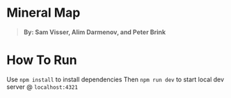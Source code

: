 # Mineral Map

> **By: Sam Visser, Alim Darmenov, and Peter Brink** 

# How To Run

Use `npm install` to install dependencies
Then `npm run dev` to start local dev server @ `localhost:4321`
